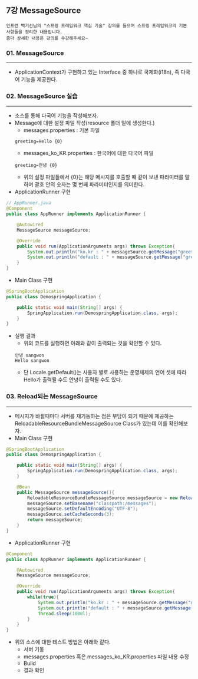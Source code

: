 ## 7강 MessageSource

```
인프런 백기선님의 "스프링 프레임워크 핵심 기술" 강의를 들으며 스프링 프레임워크의 기본 사항들을 정리한 내용입니다.
좀더 상세한 내용은 강의를 수강해주세요~
```
### 01. MessageSource
---
- ApplicationContext가 구현하고 있는 Interface 중 하나로 국제화(i18n), 즉 다국어 기능을 제공한다.

### 02. MessageSource 실습
---
- 소스를 통해 다국어 기능을 작성해보자.
- Message에 대한 설정 파일 작성(resource 폴더 밑에 생성한다.)
    - messages.properties : 기본 파일
    ```
    greeting=Hello {0}
    ```
    - messages_ko_KR.properties : 한국어에 대한 다국어 파일
    ```
    greeting=안녕 {0}
    ```
    - 위의 설정 파일들에서 {0}는 해당 메시지를 호출할 때 같이 보낸 파라미터를 말하며 괄호 안의 숫자는 몇 번째 파라미터인지를 의미한다.
- ApplicationRunner 구현
```java
// AppRunner.java
@Component
public class AppRunner implements ApplicationRunner {

    @Autowired
    MessageSource messageSource;

    @Override
    public void run(ApplicationArguments args) throws Exception{
        System.out.println("ko.kr : " + messageSource.getMessage("greeting", new String[]{"sangwon"}, Locale.KOREA));
        System.out.println("default : " + messageSource.getMessage("greeting", new String[]{"sangwon"}, Locale.getDefault()));
    }
}
```
- Main Class 구현
```java
@SpringBootApplication
public class DemospringApplication {

    public static void main(String[] args) {
        SpringApplication.run(DemospringApplication.class, args);
    }
}
```
- 실행 결과
    - 위의 코드를 실행하면 아래와 같이 출력되는 것을 확인할 수 있다.
    ```
    안녕 sangwon
    Hello sangwon
    ```
    - 단 Locale.getDefault()는 사용자 별로 사용하는 운영체제의 언어 셋에 따라 Hello가 출력될 수도 안녕이 출력될 수도 있다.
### 03. Reload되는 MessageSource
---
- 메시지가 바뀔때마다 서버를 재기동하는 점은 부담이 되기 때문에 제공하는 ReloadableResourceBundleMessageSource Class가 있는데 이를 확인해보자.
- Main Class 구현
```java
@SpringBootApplication
public class DemospringApplication {

    public static void main(String[] args) {
        SpringApplication.run(DemospringApplication.class, args);
    }

    @Bean
    public MessageSource messageSource(){
        ReloadableResourceBundleMessageSource messageSource = new ReloadableResourceBundleMessageSource();
        messageSource.setBasename("classpath:/messages");
        messageSource.setDefaultEncoding("UTF-8");
        messageSource.setCacheSeconds(3);
        return messageSource;
    }
}
```
- ApplicationRunner 구현
```java
@Component
public class AppRunner implements ApplicationRunner {

    @Autowired
    MessageSource messageSource;

    @Override
    public void run(ApplicationArguments args) throws Exception{
        while(true){
            System.out.println("ko.kr : " + messageSource.getMessage("greeting", new String[]{"sangwon"}, Locale.KOREA));
            System.out.println("default : " + messageSource.getMessage("greeting", new String[]{"sangwon"}, Locale.getDefault()));
            Thread.sleep(1000l);
        }
    }
}
```
- 위의 소스에 대한 테스트 방법은 아래와 같다.
    - 서버 기동
    - messages.properties 혹은 messages_ko_KR.properties 파일 내용 수정
    - Build
    - 결과 확인

